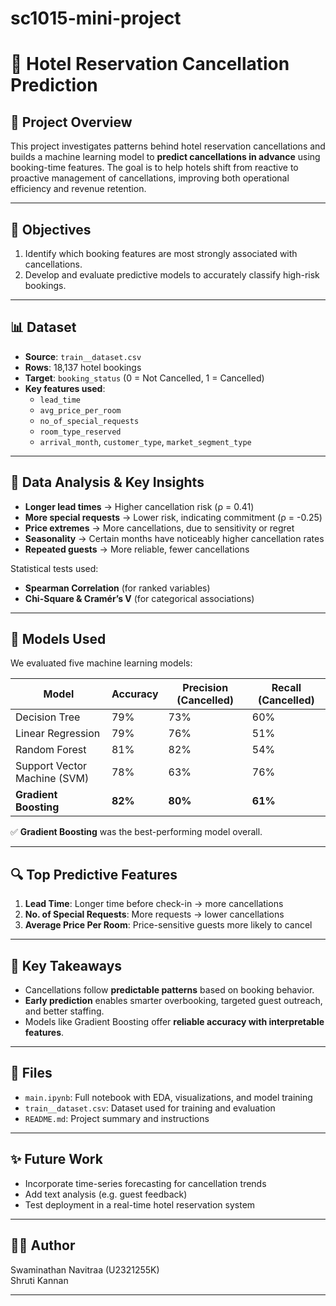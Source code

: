 # sc1015-mini-project
# 🏨 Hotel Reservation Cancellation Prediction

## 📌 Project Overview
This project investigates patterns behind hotel reservation cancellations and builds a machine learning model to **predict cancellations in advance** using booking-time features. The goal is to help hotels shift from reactive to proactive management of cancellations, improving both operational efficiency and revenue retention.

---

## 🎯 Objectives
1. Identify which booking features are most strongly associated with cancellations.
2. Develop and evaluate predictive models to accurately classify high-risk bookings.

---

## 📊 Dataset
- **Source**: `train__dataset.csv`
- **Rows**: 18,137 hotel bookings
- **Target**: `booking_status` (0 = Not Cancelled, 1 = Cancelled)
- **Key features used**:
  - `lead_time`
  - `avg_price_per_room`
  - `no_of_special_requests`
  - `room_type_reserved`
  - `arrival_month`, `customer_type`, `market_segment_type`

---

## 🧪 Data Analysis & Key Insights
- **Longer lead times** → Higher cancellation risk (ρ = 0.41)
- **More special requests** → Lower risk, indicating commitment (ρ = -0.25)
- **Price extremes** → More cancellations, due to sensitivity or regret
- **Seasonality** → Certain months have noticeably higher cancellation rates
- **Repeated guests** → More reliable, fewer cancellations

Statistical tests used:
- **Spearman Correlation** (for ranked variables)
- **Chi-Square & Cramér’s V** (for categorical associations)

---

## 🤖 Models Used
We evaluated five machine learning models:

| Model                | Accuracy | Precision (Cancelled) | Recall (Cancelled) |
|----------------------|----------|------------------------|---------------------|
| Decision Tree        | 79%      | 73%                    | 60%                 |
| Linear Regression    | 79%      | 76%                    | 51%                 |
| Random Forest        | 81%      | 82%                    | 54%                 |
| Support Vector Machine (SVM) | 78% | 63%               | 76%                 |
| **Gradient Boosting**| **82%**  | **80%**                | **61%**             |

✅ **Gradient Boosting** was the best-performing model overall.

---

## 🔍 Top Predictive Features
1. **Lead Time**: Longer time before check-in → more cancellations  
2. **No. of Special Requests**: More requests → lower cancellations  
3. **Average Price Per Room**: Price-sensitive guests more likely to cancel

---

## 🧠 Key Takeaways
- Cancellations follow **predictable patterns** based on booking behavior.
- **Early prediction** enables smarter overbooking, targeted guest outreach, and better staffing.
- Models like Gradient Boosting offer **reliable accuracy with interpretable features**.

---

## 📂 Files
- `main.ipynb`: Full notebook with EDA, visualizations, and model training
- `train__dataset.csv`: Dataset used for training and evaluation
- `README.md`: Project summary and instructions

---

## ✨ Future Work
- Incorporate time-series forecasting for cancellation trends
- Add text analysis (e.g. guest feedback)
- Test deployment in a real-time hotel reservation system

---

## 🧑‍💻 Author
Swaminathan Navitraa (U2321255K)  
Shruti Kannan

---


